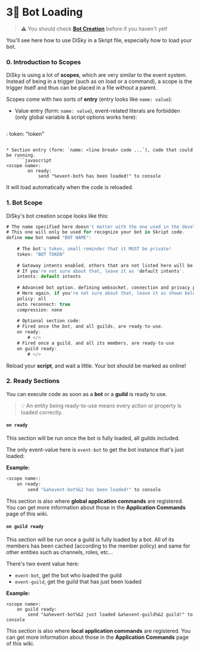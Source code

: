 # 3⃣ Bot Loading



> :warning: You should check [**Bot Creation**](bot-creation.md) before if you haven't yet!

You'll see here how to use DiSky in a Skript file, especially how to load your bot.

### 0. Introduction to Scopes <a href="#scopes" id="scopes"></a>

DiSky is using a lot of **scopes**, which are very similar to the event system. Instead of being in a trigger (such as on load or a command), a scope is the trigger itself and thus can be placed in a file without a parent.

Scopes come with two sorts of **entry** (entry looks like `name: value`):

*   Value entry (form: `name: value`), event-related literals are forbidden (only global variable & script options works here):

    ```javascript
    ```

: token: "token"

````

* Section entry (form: `name: <line break> code ...`), code that could be running.
    ```javascript
<scope name>:
		on ready:
        	send "%event-bot% has been loaded!" to console
````

It will load automatically when the code is reloaded.

### 1. Bot Scope

DiSky's bot creation scope looks like this:

```javascript
# The name specified here doesn't matter with the one used in the developer portal. 
# This one will only be used for recognize your bot in Skript code.
define new bot named "BOT NAME": 
    
    # The bot's token, small reminder that it MUST be private!
    token: "BOT TOKEN"
    
    # Gateway intents enabled, others that are not listed here will be disabled.
    # If you're not sure about that, leave it as 'default intents'.
    intents: default intents
    
    # Advanced bot option, defining websocket, connection and privacy parameters.
    # Here again, if you're not sure about that, leave it as shown below.
    policy: all
    auto reconnect: true
    compression: none
    
    # Optional section code:
    # Fired once the bot, and all guilds, are ready-to-use.
    on ready:
    	# </>
    # Fired once a guild, and all its members, are ready-to-use
    on guild ready:
    	# </>
```

Reload your **script**, and wait a little. Your bot should be marked as online!

### 2. Ready Sections

You can execute code as soon as a **bot** or a **guild** is ready to use.

> :bulb: An entity being ready-to-use means every action or property is loaded correctly.

#### `on ready`

This section will be run once the bot is fully loaded, all guilds included.

The only event-value here is `event-bot` to get the bot instance that's just loaded:

**Example:**

```python
<scope name>:
    on ready:
        send "&a%event-bot%&2 has been loaded!" to console
```

This section is also where **global application commands** are registered. You can get more information about those in the **Application Commands** page of this wiki.

#### `on guild ready`

This section will be run once a guild is fully loaded by a bot. All of its members has been cached (according to the member policy) and same for other entities such as channels, roles, etc...

There's two event value here:

* `event-bot`, get the bot who loaded the guild
* `event-guild`, get the guild that has just been loaded

**Example:**

```applescript
<scope name>:
    on guild ready:
        send "&a%event-bot%&2 just loaded &a%event-guild%&2 guild!" to console
```

This section is also where **local application commands** are registered. You can get more information about those in the **Application Commands** page of this wiki.
